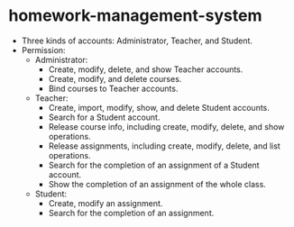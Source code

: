 # homework-management-system
 - Three kinds of accounts: Administrator, Teacher, and Student.
 - Permission:
    - Administrator:
      - Create, modify, delete, and show Teacher accounts.
      - Create, modify, and delete courses.
      - Bind courses to Teacher accounts.
    - Teacher:
      - Create, import, modify, show, and delete Student accounts.
      - Search for a Student account.
      - Release course info, including create, modify, delete, and show operations.
      - Release assignments, including create, modify, delete, and list operations.
      - Search for the completion of an assignment of a Student account.
      - Show the completion of an assignment of the whole class.
    - Student:
      - Create, modify an assignment.
      - Search for the completion of an assignment.
